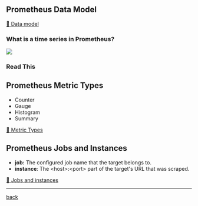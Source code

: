 ## Prometheus Data Model

[📕 Data model](https://prometheus.io/docs/concepts/data_model/)

### What is a time series in Prometheus?

![](https://iximiuz.com/prometheus-metrics-labels-time-series/time-series-2000-opt.png)

### Read This



## Prometheus Metric Types

* Counter
* Gauge
* Histogram
* Summary

[📕 Metric Types](https://prometheus.io/docs/concepts/metric_types/#metric-types)

## Prometheus Jobs and Instances

* **job:** The configured job name that the target belongs to.
* **instance**: The \<host>:\<port> part of the target's URL that was scraped.

[📕 Jobs and instances](https://prometheus.io/docs/concepts/jobs_instances/#jobs-and-instances)

---
[back](../overview.md)